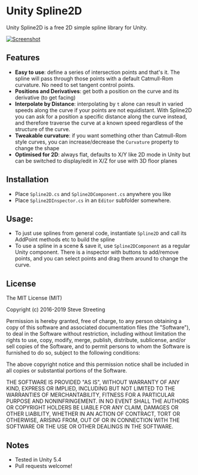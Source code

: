 # Unity Spline2D

Unity Spline2D is a free 2D simple spline library for Unity. 

<a href="https://www.youtube.com/watch?feature=player_embedded&v=io6q2XcSYlk"
 target="_blank">![Screenshot](screenshot.png)</a>

## Features

* **Easy to use**: define a series of intersection points and that's it. The spline
  will pass through those points with a default Catmull-Rom curvature. No
  need to set tangent control points.
* **Positions and Derivatives**: get both a position on the curve and its 
  derivative (to get facing)
* **Interpolate by Distance**: interpolating by `t` alone can result in varied
  speeds along the curve if your points are not equidistant. With Spline2D you
  can ask for a position a specific distance along the curve instead, and therefore
  traverse the curve at a known speed regardless of the structure of the curve.
* **Tweakable curvature**: if you want something other than Catmull-Rom style
  curves, you can increase/decrease the `Curvature` property to change the shape
* **Optimised for 2D**: always flat, defaults to X/Y like 2D mode in Unity 
  but can be switched to display/edit in X/Z for use with 3D floor planes

## Installation
* Place `Spline2D.cs` and `Spline2DComponent.cs` anywhere you like
* Place `Spline2DInspector.cs` in an `Editor` subfolder somewhere.

## Usage: 

* To just use splines from general code, instantiate `Spline2D` and call its
  AddPoint methods etc to build the spline
* To use a spline in a scene & save it, use `Spline2DComponent` as a regular
  Unity component. There is a inspector with buttons to add/remove points, and
  you can select points and drag them around to change the curve.

## License

The MIT License (MIT)

Copyright (c) 2016-2019 Steve Streeting

Permission is hereby granted, free of charge, to any person obtaining a copy
of this software and associated documentation files (the "Software"), to deal
in the Software without restriction, including without limitation the rights
to use, copy, modify, merge, publish, distribute, sublicense, and/or sell
copies of the Software, and to permit persons to whom the Software is
furnished to do so, subject to the following conditions:

The above copyright notice and this permission notice shall be included in all
copies or substantial portions of the Software.

THE SOFTWARE IS PROVIDED "AS IS", WITHOUT WARRANTY OF ANY KIND, EXPRESS OR
IMPLIED, INCLUDING BUT NOT LIMITED TO THE WARRANTIES OF MERCHANTABILITY,
FITNESS FOR A PARTICULAR PURPOSE AND NONINFRINGEMENT. IN NO EVENT SHALL THE
AUTHORS OR COPYRIGHT HOLDERS BE LIABLE FOR ANY CLAIM, DAMAGES OR OTHER
LIABILITY, WHETHER IN AN ACTION OF CONTRACT, TORT OR OTHERWISE, ARISING FROM,
OUT OF OR IN CONNECTION WITH THE SOFTWARE OR THE USE OR OTHER DEALINGS IN THE
SOFTWARE.

## Notes
* Tested in Unity 5.4
* Pull requests welcome!

[Spline2D]: https://github.com/sinbad/UnitySpline2D
